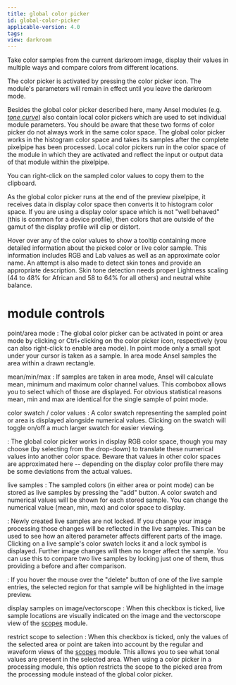 ```yaml
---
title: global color picker
id: global-color-picker
applicable-version: 4.0
tags:
view: darkroom
---
```


Take color samples from the current darkroom image, display their values in multiple ways and compare colors from different locations.

The color picker is activated by pressing the color picker icon. The module's parameters will remain in effect until you leave the darkroom mode.

Besides the global color picker described here, many Ansel modules (e.g. [_tone curve_](../../processing-modules/tone-curve.md)) also contain local color pickers which are used to set individual module parameters. You should be aware that these two forms of color picker do not always work in the same color space. The global color picker works in the histogram color space and takes its samples after the complete pixelpipe has been processed. Local color pickers run in the color space of the module in which they are activated and reflect the input or output data of that module within the pixelpipe.

You can right-click on the sampled color values to copy them to the clipboard.

As the global color picker runs at the end of the preview pixelpipe, it receives data in display color space then converts it to histogram color space. If you are using a display color space which is not "well behaved" (this is common for a device profile), then colors that are outside of the gamut of the display profile will clip or distort.

Hover over any of the color values to show a tooltip containing more detailed information about the picked color or live color sample. This information includes RGB and Lab values as well as an approximate color name. An attempt is also made to detect skin tones and provide an appropriate description. Skin tone detection needs proper Lightness scaling (44 to 48% for African and 58 to 64% for all others) and neutral white balance.

# module controls

point/area mode
: The global color picker can be activated in point or area mode by clicking or Ctrl+clicking on the color picker icon, respectively (you can also right-click to enable area mode). In point mode only a small spot under your cursor is taken as a sample. In area mode Ansel samples the area within a drawn rectangle.

mean/min/max
: If samples are taken in area mode, Ansel will calculate mean, minimum and maximum color channel values. This combobox allows you to select which of those are displayed. For obvious statistical reasons mean, min and max are identical for the single sample of point mode.

color swatch / color values
: A color swatch representing the sampled point or area is displayed alongside numerical values. Clicking on the swatch will toggle on/off a much larger swatch for easier viewing.

: The global color picker works in display RGB color space, though you may choose (by selecting from the drop-down) to translate these numerical values into another color space. Beware that values in other color spaces are approximated here -- depending on the display color profile there may be some deviations from the actual values.

live samples
: The sampled colors (in either area or point mode) can be stored as live samples by pressing the "add" button. A color swatch and numerical values will be shown for each stored sample. You can change the numerical value (mean, min, max) and color space to display.

: Newly created live samples are not locked. If you change your image processing those changes will be reflected in the live samples. This can be used to see how an altered parameter affects different parts of the image. Clicking on a live sample's color swatch locks it and a lock symbol is displayed. Further image changes will then no longer affect the sample. You can use this to compare two live samples by locking just one of them, thus providing a before and after comparison.

: If you hover the mouse over the "delete" button of one of the live sample entries, the selected region for that sample will be highlighted in the image preview.

display samples on image/vectorscope
: When this checkbox is ticked, live sample locations are visually indicated on the image and the vectorscope view of the [scopes](../shared/scopes.md#vectorscope) module.

restrict scope to selection
: When this checkbox is ticked, only the values of the selected area or point are taken into account by the regular and waveform views of the [scopes](../shared/scopes.md) module. This allows you to see what tonal values are present in the selected area. When using a color picker in a processing module, this option restricts the scope to the picked area from the processing module instead of the global color picker.
